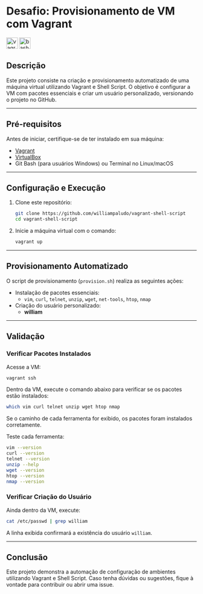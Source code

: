 
# **Desafio: Provisionamento de VM com Vagrant**

<div align="left">
  <img src="https://cdn.jsdelivr.net/gh/devicons/devicon/icons/vagrant/vagrant-original.svg" height="30" alt="vagrant logo" />
  <img src="https://cdn.jsdelivr.net/gh/devicons/devicon/icons/bash/bash-original.svg" height="30" alt="bash logo" />
</div>

## **Descrição**
Este projeto consiste na criação e provisionamento automatizado de uma máquina virtual utilizando Vagrant e Shell Script. O objetivo é configurar a VM com pacotes essenciais e criar um usuário personalizado, versionando o projeto no GitHub.

---

## **Pré-requisitos**
Antes de iniciar, certifique-se de ter instalado em sua máquina:
- [Vagrant](https://www.vagrantup.com/downloads)
- [VirtualBox](https://www.virtualbox.org/)
- Git Bash (para usuários Windows) ou Terminal no Linux/macOS

---

## **Configuração e Execução**

1. Clone este repositório:
   ```bash
   git clone https://github.com/williampaludo/vagrant-shell-script
   cd vagrant-shell-script
   ```

2. Inicie a máquina virtual com o comando:
   ```bash
   vagrant up
   ```

---

## **Provisionamento Automatizado**
O script de provisionamento (`provision.sh`) realiza as seguintes ações:  
- Instalação de pacotes essenciais:  
  - `vim`, `curl`, `telnet`, `unzip`, `wget`, `net-tools`, `htop`, `nmap`
- Criação do usuário personalizado:
  - **william**

---

## **Validação**

### **Verificar Pacotes Instalados**
Acesse a VM:
```bash
vagrant ssh
```
Dentro da VM, execute o comando abaixo para verificar se os pacotes estão instalados:
```bash
which vim curl telnet unzip wget htop nmap
```
Se o caminho de cada ferramenta for exibido, os pacotes foram instalados corretamente.  

Teste cada ferramenta:
```bash
vim --version
curl --version
telnet --version
unzip --help
wget --version
htop --version
nmap --version
```

### **Verificar Criação do Usuário**
Ainda dentro da VM, execute:
```bash
cat /etc/passwd | grep william
```
A linha exibida confirmará a existência do usuário `william`.

---

## **Conclusão**
Este projeto demonstra a automação de configuração de ambientes utilizando Vagrant e Shell Script. Caso tenha dúvidas ou sugestões, fique à vontade para contribuir ou abrir uma issue.






